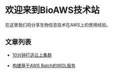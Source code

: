 # 欢迎来到BioAWS技术站

在这里我们将分享生物信息技术在AWS上的使用经验。

## 文章列表

- [10分钟打造云上集群](blogs/2019-12-27-10-mins-to-create-a-cluster-on-aws.md)

- [构建基于AWS Batch的WDL服务](blogs/2020-01-06-wdl-and-cromwell-on-aws-batch-china.md)
